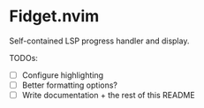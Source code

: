 # Fidget.nvim

Self-contained LSP progress handler and display.

TODOs:

- [ ] Configure highlighting
- [ ] Better formatting options?
- [ ] Write documentation + the rest of this README
